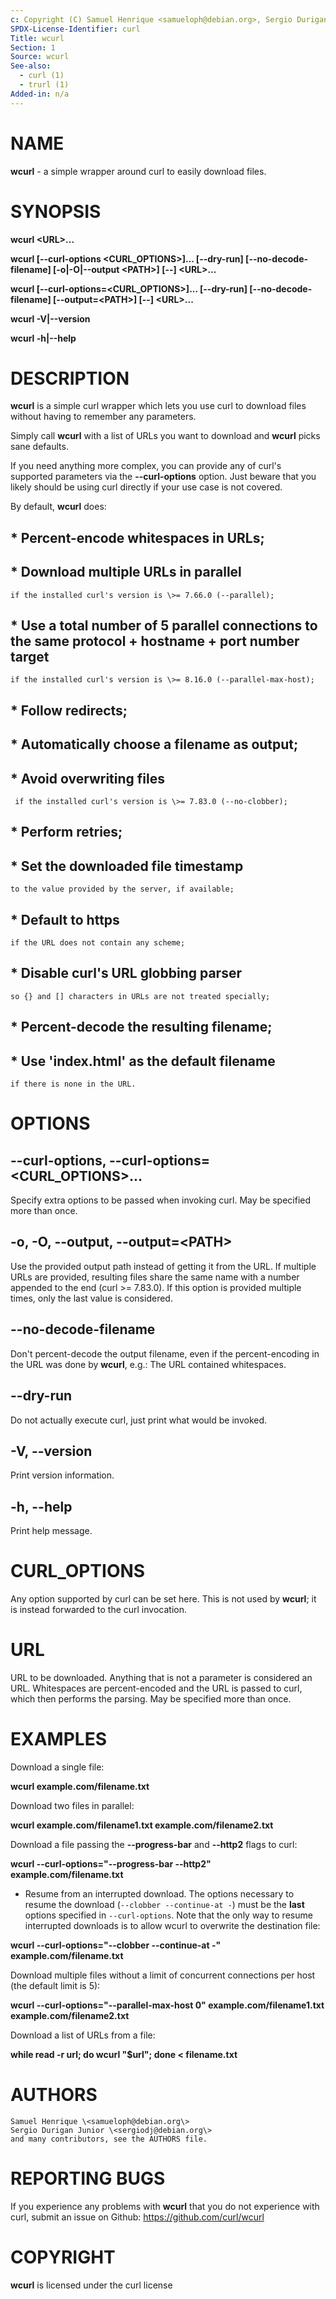 ```yaml
---
c: Copyright (C) Samuel Henrique <samueloph@debian.org>, Sergio Durigan Junior <sergiodj@debian.org> and many contributors, see the AUTHORS file.
SPDX-License-Identifier: curl
Title: wcurl
Section: 1
Source: wcurl
See-also:
  - curl (1)
  - trurl (1)
Added-in: n/a
---
```


# NAME

**wcurl** - a simple wrapper around curl to easily download files.

# SYNOPSIS

**wcurl \<URL\>...**

**wcurl [--curl-options \<CURL_OPTIONS\>]... [--dry-run] [--no-decode-filename] [-o|-O|--output \<PATH\>] [--] \<URL\>...**

**wcurl [--curl-options=\<CURL_OPTIONS\>]... [--dry-run] [--no-decode-filename] [--output=\<PATH\>] [--] \<URL\>...**

**wcurl -V|--version**

**wcurl -h|--help**

# DESCRIPTION

**wcurl** is a simple curl wrapper which lets you use curl to download files
without having to remember any parameters.

Simply call **wcurl** with a list of URLs you want to download and **wcurl**
picks sane defaults.

If you need anything more complex, you can provide any of curl's supported
parameters via the **--curl-options** option. Just beware that you likely
should be using curl directly if your use case is not covered.

By default, **wcurl** does:

## * Percent-encode whitespaces in URLs;

## * Download multiple URLs in parallel
    if the installed curl's version is \>= 7.66.0 (--parallel);

## * Use a total number of 5 parallel connections to the same protocol + hostname + port number target
    if the installed curl's version is \>= 8.16.0 (--parallel-max-host);

## * Follow redirects;

## * Automatically choose a filename as output;

## * Avoid overwriting files
     if the installed curl's version is \>= 7.83.0 (--no-clobber);

## * Perform retries;

## * Set the downloaded file timestamp
    to the value provided by the server, if available;

## * Default to https
    if the URL does not contain any scheme;

## * Disable curl's URL globbing parser
    so {} and [] characters in URLs are not treated specially;

## * Percent-decode the resulting filename;

## * Use 'index.html' as the default filename
    if there is none in the URL.

# OPTIONS

## --curl-options, --curl-options=\<CURL_OPTIONS\>...

Specify extra options to be passed when invoking curl. May be specified more
than once.

## -o, -O, --output, --output=\<PATH\>

Use the provided output path instead of getting it from the URL. If multiple
URLs are provided, resulting files share the same name with a number appended to
the end (curl \>= 7.83.0). If this option is provided multiple times, only the
last value is considered.

## --no-decode-filename

Don't percent-decode the output filename, even if the percent-encoding in the
URL was done by **wcurl**, e.g.: The URL contained whitespaces.

## --dry-run

Do not actually execute curl, just print what would be invoked.

## -V, \--version

Print version information.

## -h, \--help

Print help message.

# CURL_OPTIONS

Any option supported by curl can be set here. This is not used by **wcurl**; it
is instead forwarded to the curl invocation.

# URL

URL to be downloaded. Anything that is not a parameter is considered
an URL. Whitespaces are percent-encoded and the URL is passed to curl, which
then performs the parsing. May be specified more than once.

# EXAMPLES

Download a single file:

**wcurl example.com/filename.txt**

Download two files in parallel:

**wcurl example.com/filename1.txt example.com/filename2.txt**

Download a file passing the **--progress-bar** and **--http2** flags to curl:

**wcurl --curl-options="--progress-bar --http2" example.com/filename.txt**

* Resume from an interrupted download. The options necessary to resume the download (`--clobber --continue-at -`) must be the **last** options specified in `--curl-options`. Note that the only way to resume interrupted downloads is to allow wcurl to overwrite the destination file:

**wcurl --curl-options="--clobber --continue-at -" example.com/filename.txt**

Download multiple files without a limit of concurrent connections per host (the default limit is 5):

**wcurl --curl-options="--parallel-max-host 0" example.com/filename1.txt example.com/filename2.txt**

Download a list of URLs from a file:

**while read -r url; do wcurl "$url"; done < filename.txt**

# AUTHORS

    Samuel Henrique \<samueloph@debian.org\>
    Sergio Durigan Junior \<sergiodj@debian.org\>
    and many contributors, see the AUTHORS file.

# REPORTING BUGS

If you experience any problems with **wcurl** that you do not experience with
curl, submit an issue on Github: https://github.com/curl/wcurl

# COPYRIGHT

**wcurl** is licensed under the curl license
